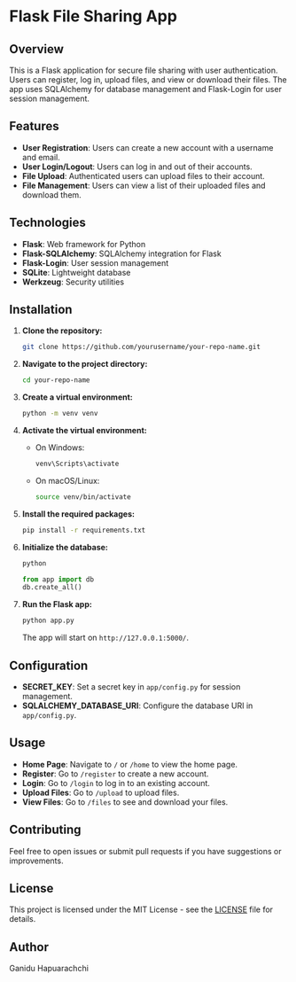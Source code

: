 # Flask File Sharing App

## Overview

This is a Flask application for secure file sharing with user authentication. Users can register, log in, upload files, and view or download their files. The app uses SQLAlchemy for database management and Flask-Login for user session management.

## Features

- **User Registration**: Users can create a new account with a username and email.
- **User Login/Logout**: Users can log in and out of their accounts.
- **File Upload**: Authenticated users can upload files to their account.
- **File Management**: Users can view a list of their uploaded files and download them.

## Technologies

- **Flask**: Web framework for Python
- **Flask-SQLAlchemy**: SQLAlchemy integration for Flask
- **Flask-Login**: User session management
- **SQLite**: Lightweight database
- **Werkzeug**: Security utilities

## Installation

1. **Clone the repository:**

    ```bash
    git clone https://github.com/yourusername/your-repo-name.git
    ```

2. **Navigate to the project directory:**

    ```bash
    cd your-repo-name
    ```

3. **Create a virtual environment:**

    ```bash
    python -m venv venv
    ```

4. **Activate the virtual environment:**

    - On Windows:

        ```bash
        venv\Scripts\activate
        ```

    - On macOS/Linux:

        ```bash
        source venv/bin/activate
        ```

5. **Install the required packages:**

    ```bash
    pip install -r requirements.txt
    ```

6. **Initialize the database:**

    ```bash
    python
    ```

    ```python
    from app import db
    db.create_all()
    ```

7. **Run the Flask app:**

    ```bash
    python app.py
    ```

    The app will start on `http://127.0.0.1:5000/`.

## Configuration

- **SECRET_KEY**: Set a secret key in `app/config.py` for session management.
- **SQLALCHEMY_DATABASE_URI**: Configure the database URI in `app/config.py`.

## Usage

- **Home Page**: Navigate to `/` or `/home` to view the home page.
- **Register**: Go to `/register` to create a new account.
- **Login**: Go to `/login` to log in to an existing account.
- **Upload Files**: Go to `/upload` to upload files.
- **View Files**: Go to `/files` to see and download your files.

## Contributing

Feel free to open issues or submit pull requests if you have suggestions or improvements.

## License

This project is licensed under the MIT License - see the [LICENSE](LICENSE) file for details.

## Author

Ganidu Hapuarachchi
